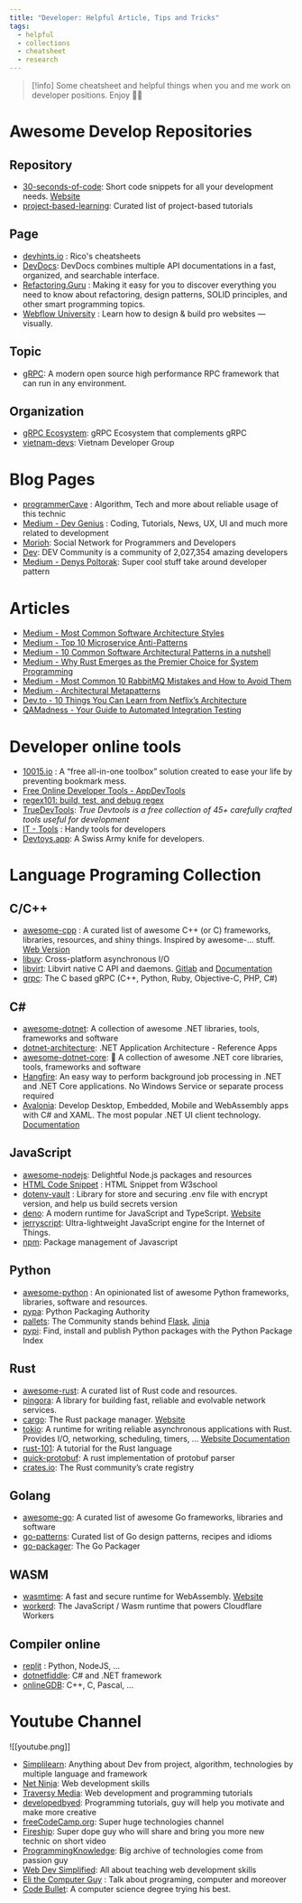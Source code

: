 ```yaml
---
title: "Developer: Helpful Article, Tips and Tricks"
tags:
  - helpful
  - collections
  - cheatsheet
  - research
---
```

>[!info]
>Some cheatsheet and helpful things when you and me work on developer positions. Enjoy 🤝🤝
# Awesome Develop Repositories

## Repository

- [30-seconds-of-code](https://github.com/Chalarangelo/30-seconds-of-code): Short code snippets for all your development needs. [Website](https://www.30secondsofcode.org/)
- [project-based-learning](https://github.com/practical-tutorials/project-based-learning): Curated list of project-based tutorials

## Page

- [devhints.io](https://devhints.io/) : Rico's cheatsheets
- [DevDocs](https://devdocs.io/): DevDocs combines multiple API documentations in a fast, organized, and searchable interface.
- [Refactoring.Guru](https://refactoring.guru/) : Making it easy for you to discover everything you need to know about refactoring, design patterns, SOLID principles, and other smart programming topics.
- [Webflow University](https://university.webflow.com/) : Learn how to design & build pro websites — visually.

## Topic

- [gRPC](https://github.com/topics/grpc): A modern open source high performance RPC framework that can run in any environment.
## Organization

- [gRPC Ecosystem](https://github.com/grpc-ecosystem): gRPC Ecosystem that complements gRPC
- [vietnam-devs](https://github.com/vietnam-devs): Vietnam Developer Group

# Blog Pages

- [programmerCave](https://programmercave.com/) : Algorithm, Tech and more about reliable usage of this technic
- [Medium - Dev Genius](https://blog.devgenius.io/) : Coding, Tutorials, News, UX, UI and much more related to development
- [Morioh](https://morioh.com/): Social Network for Programmers and Developers
- [Dev](https://dev.to/): DEV Community is a community of 2,027,354 amazing developers
- [Medium - Denys Poltorak](https://medium.com/@denyspoltorak): Super cool stuff take around developer pattern
# Articles

- [Medium - Most Common Software Architecture Styles](https://medium.com/@techworldwithmilan/most-common-software-architecture-styles-86881d779683)
- [Medium - Top 10 Microservice Anti-Patterns](https://blog.bitsrc.io/10-microservice-anti-patterns-278bcb7f385d)
- [Medium - 10 Common Software Architectural Patterns in a nutshell](https://towardsdatascience.com/10-common-software-architectural-patterns-in-a-nutshell-a0b47a1e9013)
- [Medium - Why Rust Emerges as the Premier Choice for System Programming](https://medium.com/python-in-plain-english/why-rust-emerges-as-the-premier-choice-for-system-programming-d63cd7c920c8)
- [Medium - Most Common 10 RabbitMQ Mistakes and How to Avoid Them](https://blog.devgenius.io/most-common-10-rabbitmq-mistakes-and-how-to-avoid-them-f4b74af5885d)
- [Medium - Architectural Metapatterns](https://medium.com/itnext/architectural-metapatterns-1834bdbc4221)
- [Dev.to - 10 Things You Can Learn from Netflix’s Architecture](https://dev.to/somadevtoo/10-things-you-can-learn-from-netflixs-architecture-1bnn)
- [QAMadness - Your Guide to Automated Integration Testing](https://www.qamadness.com/your-guide-to-automated-integration-testing/)
# Developer online tools

- [10015.io](https://10015.io/) : A “free all-in-one toolbox” solution created to ease your life by preventing bookmark mess.
- [Free Online Developer Tools - AppDevTools](https://appdevtools.com/)
- [regex101: build, test, and debug regex](https://regex101.com/)
- [TrueDevTools](https://truedevtools.com/): *True Devtools is a free collection of 45+ carefully crafted tools useful for development*
- [IT - Tools](https://it-tools.tech/) : Handy tools for developers
- [Devtoys.app](https://devtoys.app/): A Swiss Army knife for developers.

# Language Programing Collection

## C/C++

- [awesome-cpp](https://github.com/fffaraz/awesome-cpp) : A curated list of awesome C++ (or C) frameworks, libraries, resources, and shiny things. Inspired by awesome-... stuff. [Web Version](http://fffaraz.github.io/awesome-cpp/)
- [libuv](https://github.com/libuv/libuv): Cross-platform asynchronous I/O
- [libvirt](https://github.com/libvirt/libvirt): Libvirt native C API and daemons. [Gitlab](https://gitlab.com/libvirt/libvirt) and [Documentation](https://libvirt.org/index.html)
- [grpc](https://github.com/grpc/grpc): The C based gRPC (C++, Python, Ruby, Objective-C, PHP, C#)
## C\#

- [awesome-dotnet](https://github.com/quozd/awesome-dotnet): A collection of awesome .NET libraries, tools, frameworks and software
- [dotnet-architecture](https://github.com/dotnet-architecture): .NET Application Architecture - Reference Apps
- [awesome-dotnet-core](https://github.com/thangchung/awesome-dotnet-core): 🐝 A collection of awesome .NET core libraries, tools, frameworks and software
- [Hangfire](https://github.com/HangfireIO/Hangfire): An easy way to perform background job processing in .NET and .NET Core applications. No Windows Service or separate process required
- [Avalonia](https://github.com/AvaloniaUI/Avalonia): Develop Desktop, Embedded, Mobile and WebAssembly apps with C# and XAML. The most popular .NET UI client technology. [Documentation](https://docs.avaloniaui.net/)
## JavaScript

- [awesome-nodejs](https://github.com/sindresorhus/awesome-nodejs): Delightful Node.js packages and resources
- [HTML Code Snippet](https://www.w3schools.com/howto/default_page6.asp) : HTML Snippet from W3school
- [dotenv-vault](https://www.dotenv.org/docs) : Library for store and securing .env file with encrypt version, and help us build secrets version
- [deno](https://github.com/denoland/deno): A modern runtime for JavaScript and TypeScript. [Website](https://docs.deno.com/)
- [jerryscript](https://github.com/jerryscript-project/jerryscript): Ultra-lightweight JavaScript engine for the Internet of Things.
- [npm](https://www.npmjs.com/): Package management of Javascript

## Python

- [awesome-python](https://github.com/vinta/awesome-python) : An opinionated list of awesome Python frameworks, libraries, software and resources.
- [pypa](https://github.com/pypa): Python Packaging Authority
- [pallets](https://github.com/pallets): The Community stands behind [Flask](https://github.com/pallets/flask), [Jinja](https://github.com/pallets/jinja)
- [pypi](https://pypi.org/): Find, install and publish Python packages with the Python Package Index
## Rust

- [awesome-rust](https://github.com/rust-unofficial/awesome-rust): A curated list of Rust code and resources.
- [pingora](https://github.com/cloudflare/pingora): A library for building fast, reliable and evolvable network services.
- [cargo](https://github.com/rust-lang/cargo): The Rust package manager. [Website](https://doc.rust-lang.org/cargo)
- [tokio](https://github.com/tokio-rs/tokio): A runtime for writing reliable asynchronous applications with Rust. Provides I/O, networking, scheduling, timers, ... [Website Documentation](https://tokio.rs/)
- [rust-101](https://www.ralfj.de/projects/rust-101/): A tutorial for the Rust language
- [quick-protobuf](https://github.com/tafia/quick-protobuf): A rust implementation of protobuf parser
- [crates.io](https://crates.io/): The Rust community’s crate registry
## Golang

- [awesome-go](https://github.com/avelino/awesome-go): A curated list of awesome Go frameworks, libraries and software
- [go-patterns](https://github.com/tmrts/go-patterns): Curated list of Go design patterns, recipes and idioms
- [go-packager](https://pkg.go.dev/): The Go Packager
## WASM

- [wasmtime](https://github.com/bytecodealliance/wasmtime): A fast and secure runtime for WebAssembly. [Website](https://wasmtime.dev/)
- [workerd](https://github.com/cloudflare/workerd): The JavaScript / Wasm runtime that powers Cloudflare Workers

## Compiler online

- [replit](https://replit.com/) : Python, NodeJS, ...
- [dotnetfiddle](https://dotnetfiddle.net/):  C# and .NET framework
- [onlineGDB](https://www.onlinegdb.com/): C++, C, Pascal, ...
# Youtube Channel

![[youtube.png]]

- [Simplilearn](https://www.youtube.com/c/SimplilearnOfficial): Anything about Dev from project, algorithm, technologies by multiple language and framework
- [Net Ninja](https://www.youtube.com/@NetNinja/videos): Web development skills
- [Traversy Media](https://www.youtube.com/@TraversyMedia/featured): Web development and programming tutorials
- [developedbyed](https://www.youtube.com/@developedbyed/videos):  Programming tutorials, guy will help you motivate and make more creative
- [freeCodeCamp.org](https://www.youtube.com/channel/UC8butISFwT-Wl7EV0hUK0BQ): Super huge technologies channel
- [Fireship](https://www.youtube.com/c/Fireship/featured): Super dope guy who will share and bring you more new technic on short video
- [ProgrammingKnowledge](https://www.youtube.com/@ProgrammingKnowledge/videos): Big archive of technologies come from passion guy
- [Web Dev Simplified](https://www.youtube.com/@WebDevSimplified/featured):  All about teaching web development skills
- [Eli the Computer Guy](https://www.youtube.com/c/Elithecomputerguypage/featured) : Talk about programing, computer and moreover
- [Code Bullet](https://www.youtube.com/c/CodeBullet/featured): A computer science degree trying his best.